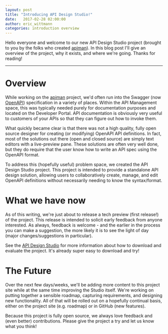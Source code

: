 ```yaml
---
layout: post
title: "Introducing API Design Studio!"
date:   2017-02-28 02:00:00
author: eric_wittmann
categories: introduction overview
---
```


Hello everyone and welcome to our new API Design Studio project (brought to you
by the folks who created [apiman](http://www.apiman.io/)).  In this blog post
I'll give an overview of the project, why it exists, and where we're going.
Thanks for reading!

---

Overview
===
While working on the [apiman](http://www.apiman.io/) project, we'd often run into the
Swagger (now [OpenAPI](https://www.openapis.org/)) specification in a variety of 
places.  Within the API Management space, this was typically needed purely for
documentation purposes and located on the Developer Portal.  API documentation is
obviously very useful to customers of your APIs so that they can figure out how
to invoke them.

What quickly became clear is that there was not a high quality, fully open source
designer for creating (or modifying) OpenAPI API definitions.  In fact, most of
the solutions out there (open and closed source) are simply text editors with a 
live-preview pane.  These solutions are often very well done, but they do require
that the user know how to write an API spec using the OpenAPI format.

To address this (hopefully useful) problem space, we created the API Design 
Studio project.  This project is intended to provide a standalone API design 
solution, allowing users to collaboratively create, manage, and edit OpenAPI
definitions without necessarily needing to know the syntax/format.

What we have now
===
As of this writing, we're just about to release a tech preview (first release!)
of the project.  This release is intended to solicit early feedback from anyone
interested.  As always, feedback is welcome - and the earlier in the process
you can make a suggestion, the more likely it is to see the light of day (major
changes/suggestions in particular).

See the [API Design Studio](http://www.apidesigner.org) for more information
about how to download and evaluate the project.  It's already super easy to
download and try!

The Future
===
Over the next few days/weeks, we'll be adding more content to this project site
while at the same time improving the Studio itself.  We're working on putting
together a sensible roadmap, capturing requirements, and designing new 
functionality.  All of that will be rolled out on a hopefully continual basis,
either on the project site (e.g. roadmap) or in GitHub (new features).

Because this project is fully open source, we always love feedback and (even 
better) contributions.  Please give the project a try and let us know what you
think!


